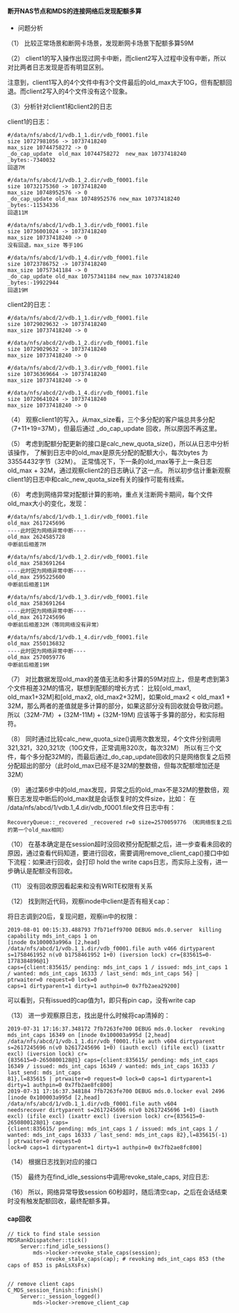 #### 断开NAS节点和MDS的连接网络后发现配额多算

* 问题分析

（1）	比较正常场景和断网卡场景，发现断网卡场景下配额多算59M

（2）	client1的写入操作出现过网卡中断，而client2写入过程中没有中断，所以对比两者日志发现是否有明显区别。

注意到，client1写入的4个文件中有3个文件最后的old_max大于10G，但有配额回退。而client2写入的4个文件没有这个现象。

（3）分析针对client1和client2的日志

client1的日志：

```
#/data/nfs/abcd/1/vdb.1_1.dir/vdb_f0001.file
size 10727981056 -> 10737418240
max_size 10744758272 -> 0 
_do_cap_update  old_max 10744758272  new_max 10737418240 _bytes:-7340032
回退7M

#/data/nfs/abcd/1/vdb.1_2.dir/vdb_f0001.file
size 10732175360 -> 10737418240 
max_size 10748952576 -> 0 
_do_cap_update old_max 10748952576 new_max 10737418240  _bytes:-11534336
回退11M

#/data/nfs/abcd/1/vdb.1_3.dir/vdb_f0001.file
size 10736001024 -> 10737418240
max_size 10737418240 -> 0 
没有回退，max_size 等于10G

#/data/nfs/abcd/1/vdb.1_4.dir/vdb_f0001.file
size 10723786752 -> 10737418240
max_size 10757341184 -> 0 
_do_cap_update old_max 10757341184 new_max 10737418240  _bytes:-19922944
回退19M
```

client2的日志：

```
#/data/nfs/abcd/2/vdb.1_1.dir/vdb_f0001.file
size 10729029632 -> 10737418240
max_size 10737418240 -> 0 

#/data/nfs/abcd/2/vdb.1_2.dir/vdb_f0001.file
size 10729029632 -> 10737418240
max_size 10737418240 -> 0 

#/data/nfs/abcd/2/vdb.1_3.dir/vdb_f0001.file
size 10736369664 -> 10737418240
max_size 10737418240 -> 0 

#/data/nfs/abcd/2/vdb.1_4.dir/vdb_f0001.file
size 10720641024 -> 10737418240
max_size 10737418240 -> 0 
```

（4）	观察client1的写入，从max_size看，三个多分配的客户端总共多分配（7+11+19=37M），但最后通过 _do_cap_update 回收，所以原因不再这里。

（5）	考虑到配额分配更新的接口是calc_new_quota_size()，所以从日志中分析该操作，
了解到日志中的old_max是原先分配的配额大小，每次bytes 为33554432字节（32M）。
正常情况下，下一条的old_max等于上一条日志old_max + 32M，通过观察client2的日志确认了这一点。
所以初步估计重新观察client1的日志中和calc_new_quota_size有关的操作可能有线索。

（6）	考虑到网络异常对配额计算的影响，重点关注断网卡期间，每个文件old_max大小的变化，发现：

```
#/data/nfs/abcd/1/vdb.1_1.dir/vdb_f0001.file
old_max 2617245696
----此时因为网络异常中断----
old_max 2624585728
中断前后相差7M

#/data/nfs/abcd/1/vdb.1_2.dir/vdb_f0001.file
old_max 2583691264
----此时因为网络异常中断----
old_max 2595225600
中断前后相差11M

#/data/nfs/abcd/1/vdb.1_3.dir/vdb_f0001.file
old_max 2583691264
----此时因为网络异常中断----
old_max 2617245696
中断前后相差32M（等同网络没有异常）

#/data/nfs/abcd/1/vdb.1_4.dir/vdb_f0001.file
old_max 2550136832
----此时因为网络异常中断----
old_max 2570059776
中断前后相差19M
```

（7）	对比数据发现old_max的差值无法和多计算的59M对应上，但是考虑到第3个文件相差32M的情况，联想到配额的增长方式：
比较\[old_max1, old_max1+32M\]和\[old_max2, old_max2+32M\]，如果old_max2  < old_max1 + 32M，那么两者的差值就是多计算的部分，如果这部分没有回收就会导致问题。
所以（32M-7M）+ (32M-11M) + (32M-19M) 应该等于多算的部分，和实际相符。

（8）	同时通过比较calc_new_quota_size()调用次数发现，4个文件分别调用321,321，320,321次（10G文件，正常调用320次，每次32M）
所以有三个文件，每个多分配32M的，而最后通过_do_cap_update回收的只是网络恢复之后预分配超出的部分（此时old_max已经不是32M的整数倍，但每次配额增加还是32M）

（9）	通过第6步中的old_max发现，异常之后的old_max不是32M的整数倍，观察日志发现中断后的old_max就是会话恢复时的文件size，比如：
在 /data/nfs/abcd/1/vdb.1_4.dir/vdb_f0001.file文件日志中有：

    RecoveryQueue::_recovered _recovered r=0 size=2570059776 （和网络恢复之后的第一个old_max相同）

（10）	在基本确定是在session超时没回收预分配配额之后，进一步查看未回收的原因，通过查看代码知道，要进行回收，需要调用remove_client_cap()接口中如下流程：如果进行回收，会打印 hold the write caps日志，而实际上没有，进一步确认是配额没有回收。

（11）	没有回收原因看起来和没有WRITE权限有关系

（12）	找到附近代码，观察inode中client是否有相关cap：

将日志调到20后，复现问题，观察in中的权限：

```
2019-08-01 00:15:33.488793 7fb71eff9700 DEBUG mds.0.server  killing capability mds_int_caps 1 on 
[inode 0x100003a996a [2,head] /data/nfs/abcd/1/vdb.1_1.dir/vdb_f0001.file auth v466 dirtyparent s=1758461952 n(v0 b1758461952 1+0) (iversion lock) cr={835615=0- 
1778384896@1} 
caps={client:835615/ pending: mds_int_caps 1 / issued: mds_int_caps 1 / wanted: mds_int_caps 16333 / last_send: mds_int_caps 56} | ptrwaiter=0 request=0 lock=0 
caps=1 dirtyparent=1 dirty=1 authpin=0 0x7fb2aea29200]
```

可以看到，只有issued的cap值为1，即只有pin cap，没有write cap

（13）	进一步观察原日志，找出是什么时候将cap清掉的：

```
2019-07-31 17:16:37.348172 7fb7263fe700 DEBUG mds.0.locker  revoking mds_int_caps 16349 on [inode 0x100003a995d [2,head]         
/data/nfs/abcd/1/vdb.1_1.dir/vdb_f0001.file auth v604 dirtyparent s=2617245696 n(v0 b2617245696 1+0) (iauth excl) (ifile excl) (ixattr excl) (iversion lock) cr=    
{835615=0-2650800128@1} caps={client:835615/ pending: mds_int_caps 16349 / issued: mds_int_caps 16349 / wanted: mds_int_caps 16333 / last_send: mds_int_caps 
81},l=835615 | ptrwaiter=0 request=0 lock=0 caps=1 dirtyparent=1 dirty=1 authpin=0 0x7fb2ae8fc800]
2019-07-31 17:16:37.348184 7fb7263fe700 DEBUG mds.0.locker eval 2496 [inode 0x100003a995d [2,head] /data/nfs/abcd/1/vdb.1_1.dir/vdb_f0001.file auth v604 
needsrecover dirtyparent s=2617245696 n(v0 b2617245696 1+0) (iauth excl) (ifile excl) (ixattr excl) (iversion lock) cr={835615=0-2650800128@1} caps= 
{client:835615/ pending: mds_int_caps 1 / issued: mds_int_caps 1 / wanted: mds_int_caps 16333 / last_send: mds_int_caps 82},l=835615(-1) | ptrwaiter=0 request=0 
lock=0 caps=1 dirtyparent=1 dirty=1 authpin=0 0x7fb2ae8fc800]
```

（14）	根据日志找到对应的接口

（15）	最终为在find_idle_sessions中调用revoke_stale_caps, 对应日志:

（16）	所以，网络异常导致session 60秒超时，随后清空cap，之后在会话结束时没有触发配额回收，最终配额多算。


#### cap回收

    // tick to find stale session
    MDSRankDispatcher::tick()
        Server::find_idle_sessions()
            mds->locker->revoke_stale_caps(session);
                revoke_stale_caps(cap); # revoking mds_int_caps 853 (the caps of 853 is pAsLsXsFsx)

    
    // remove client caps
    C_MDS_session_finish::finish()
        Server::_session_logged()
            mds->locker->remove_client_cap
